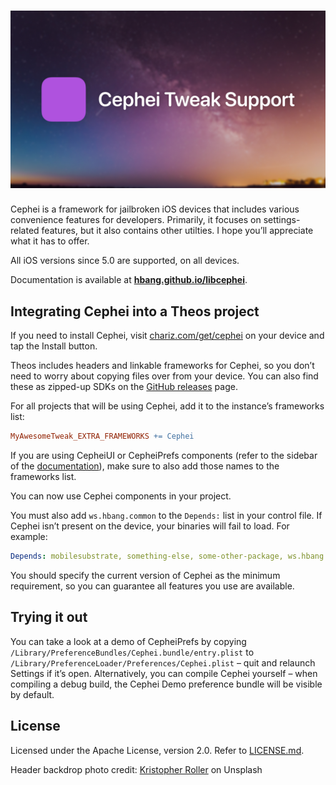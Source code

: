 # ![Cephei Tweak Support](info/logo.jpg)
Cephei is a framework for jailbroken iOS devices that includes various convenience features for developers. Primarily, it focuses on settings-related features, but it also contains other utilties. I hope you’ll appreciate what it has to offer.

All iOS versions since 5.0 are supported, on all devices.

Documentation is available at **[hbang.github.io/libcephei](https://hbang.github.io/libcephei/)**.

## Integrating Cephei into a Theos project
If you need to install Cephei, visit [chariz.com/get/cephei](https://chariz.com/get/cephei) on your device and tap the Install button.

Theos includes headers and linkable frameworks for Cephei, so you don’t need to worry about copying files over from your device. You can also find these as zipped-up SDKs on the [GitHub releases](https://github.com/hbang/libcephei/releases) page.

For all projects that will be using Cephei, add it to the instance’s frameworks list:

```makefile
MyAwesomeTweak_EXTRA_FRAMEWORKS += Cephei
```

If you are using CepheiUI or CepheiPrefs components (refer to the sidebar of the [documentation](https://hbang.github.io/libcephei/)), make sure to also add those names to the frameworks list.

You can now use Cephei components in your project.

You must also add `ws.hbang.common` to the `Depends:` list in your control file. If Cephei isn’t present on the device, your binaries will fail to load. For example:

```yaml
Depends: mobilesubstrate, something-else, some-other-package, ws.hbang.common (>= 1.17)
```

You should specify the current version of Cephei as the minimum requirement, so you can guarantee all features you use are available.

## Trying it out
You can take a look at a demo of CepheiPrefs by copying `/Library/PreferenceBundles/Cephei.bundle/entry.plist` to `/Library/PreferenceLoader/Preferences/Cephei.plist` – quit and relaunch Settings if it’s open. Alternatively, you can compile Cephei yourself – when compiling a debug build, the Cephei Demo preference bundle will be visible by default.

## License
Licensed under the Apache License, version 2.0. Refer to [LICENSE.md](https://github.com/hbang/libcephei/blob/master/LICENSE.md).

Header backdrop photo credit: [Kristopher Roller](https://unsplash.com/@krisroller) on Unsplash
